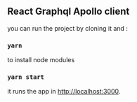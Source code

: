 

## React Graphql Apollo client

you can run the project by cloning it and : 

### `yarn `
to install node modules 

### `yarn start `

it runs the app in  [http://localhost:3000](http://localhost:3000). 

